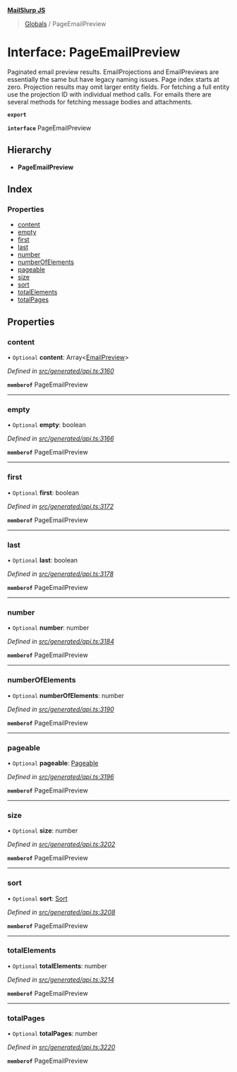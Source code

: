 **[MailSlurp JS](../README.md)**

> [Globals](../README.md) / PageEmailPreview

# Interface: PageEmailPreview

Paginated email preview results. EmailProjections and EmailPreviews are essentially the same but have legacy naming issues. Page index starts at zero. Projection results may omit larger entity fields. For fetching a full entity use the projection ID with individual method calls. For emails there are several methods for fetching message bodies and attachments.

**`export`** 

**`interface`** PageEmailPreview

## Hierarchy

* **PageEmailPreview**

## Index

### Properties

* [content](pageemailpreview.md#content)
* [empty](pageemailpreview.md#empty)
* [first](pageemailpreview.md#first)
* [last](pageemailpreview.md#last)
* [number](pageemailpreview.md#number)
* [numberOfElements](pageemailpreview.md#numberofelements)
* [pageable](pageemailpreview.md#pageable)
* [size](pageemailpreview.md#size)
* [sort](pageemailpreview.md#sort)
* [totalElements](pageemailpreview.md#totalelements)
* [totalPages](pageemailpreview.md#totalpages)

## Properties

### content

• `Optional` **content**: Array\<[EmailPreview](emailpreview.md)>

*Defined in [src/generated/api.ts:3160](https://github.com/mailslurp/mailslurp-client/blob/05090ce/src/generated/api.ts#L3160)*

**`memberof`** PageEmailPreview

___

### empty

• `Optional` **empty**: boolean

*Defined in [src/generated/api.ts:3166](https://github.com/mailslurp/mailslurp-client/blob/05090ce/src/generated/api.ts#L3166)*

**`memberof`** PageEmailPreview

___

### first

• `Optional` **first**: boolean

*Defined in [src/generated/api.ts:3172](https://github.com/mailslurp/mailslurp-client/blob/05090ce/src/generated/api.ts#L3172)*

**`memberof`** PageEmailPreview

___

### last

• `Optional` **last**: boolean

*Defined in [src/generated/api.ts:3178](https://github.com/mailslurp/mailslurp-client/blob/05090ce/src/generated/api.ts#L3178)*

**`memberof`** PageEmailPreview

___

### number

• `Optional` **number**: number

*Defined in [src/generated/api.ts:3184](https://github.com/mailslurp/mailslurp-client/blob/05090ce/src/generated/api.ts#L3184)*

**`memberof`** PageEmailPreview

___

### numberOfElements

• `Optional` **numberOfElements**: number

*Defined in [src/generated/api.ts:3190](https://github.com/mailslurp/mailslurp-client/blob/05090ce/src/generated/api.ts#L3190)*

**`memberof`** PageEmailPreview

___

### pageable

• `Optional` **pageable**: [Pageable](pageable.md)

*Defined in [src/generated/api.ts:3196](https://github.com/mailslurp/mailslurp-client/blob/05090ce/src/generated/api.ts#L3196)*

**`memberof`** PageEmailPreview

___

### size

• `Optional` **size**: number

*Defined in [src/generated/api.ts:3202](https://github.com/mailslurp/mailslurp-client/blob/05090ce/src/generated/api.ts#L3202)*

**`memberof`** PageEmailPreview

___

### sort

• `Optional` **sort**: [Sort](sort.md)

*Defined in [src/generated/api.ts:3208](https://github.com/mailslurp/mailslurp-client/blob/05090ce/src/generated/api.ts#L3208)*

**`memberof`** PageEmailPreview

___

### totalElements

• `Optional` **totalElements**: number

*Defined in [src/generated/api.ts:3214](https://github.com/mailslurp/mailslurp-client/blob/05090ce/src/generated/api.ts#L3214)*

**`memberof`** PageEmailPreview

___

### totalPages

• `Optional` **totalPages**: number

*Defined in [src/generated/api.ts:3220](https://github.com/mailslurp/mailslurp-client/blob/05090ce/src/generated/api.ts#L3220)*

**`memberof`** PageEmailPreview

